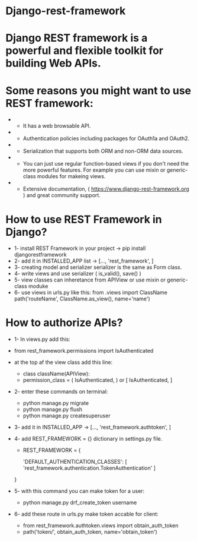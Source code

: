 # Django-rest-framework

# Django REST framework is a powerful and flexible toolkit for building Web APIs.

# Some reasons you might want to use REST framework:
- - It has a web browsable API.
- - Authentication policies including packages for OAuth1a and OAuth2.
- - Serialization that supports both ORM and non-ORM data sources.
- - You can just use regular function-based views if you don't need the more powerful features. 
  For example you can use mixin or generic-class modules for makeing views.
- - Extensive documentation, ( https://www.django-rest-framework.org ) and great community support.

# How to use REST Framework in Django?

- 1- install REST Framework in your project -> pip install djangorestframework
- 2- add it in INSTALLED_APP list -> [..., 'rest_framework', ]
- 3- creating model and serializer 
    serializer is the same as Form class.
- 4- write views and use serializer ( is_valid(), save() )
- 5- view classes can inheretance from APIView or use mixin or generic-class moduke
- 6- use views in urls.py like this:
  from .views import ClassName
  path('routeName', ClassName.as_view(), name='name')

# How to authorize APIs?

- 1- In views.py add this:
- from rest_framework.permissions import IsAuthenticated
- at the top af the view class add this line:
  - class className(APIView):
  - 
      permission_class = ( IsAuthenticated, ) or [ IsAuthenticated, ]
      
- 2- enter these commands on terminal:
  - python manage.py migrate
  - python manage.py flush
  - python manage.py createsuperuser
- 3- add it in INSTALLED_APP -> [..., 'rest_framework.authtoken', ]
- 4- add REST_FRAMEWORK = {} dictionary in settings.py file.
    - REST_FRAMEWORK = { 
     
        'DEFAULT_AUTHENTICATION_CLASSES': [
            'rest_framework.authentication.TokenAuthentication'
         ] 
         
     } 
- 5- with this command you can make token for a user:
    - python manage.py drf_create_token username
- 6- add these route in urls.py make token accable for client:
   -  from rest_framework.authtoken.views import obtain_auth_token
    - path('token/', obtain_auth_token, name='obtain_token')
